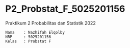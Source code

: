 # P2_Probstat_F_5025201156

Praktikum 2 Probabilitas dan Statistik 2022

```
Nama    : Nazhifah Elqolby
NRP     : 5025201156
Kelas   : Probstat F
```
